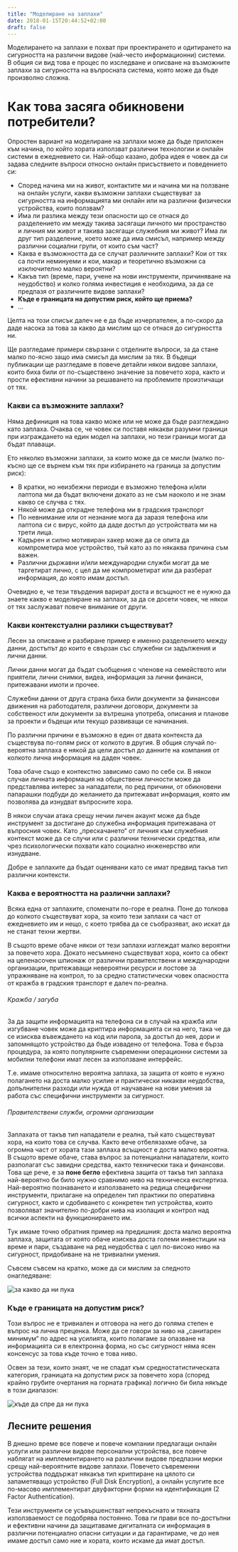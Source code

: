```yaml
---
title: "Моделиране на заплахи"
date: 2018-01-15T20:44:52+02:00
draft: false
---
```


Моделирането на заплахи е похват при проектирането и одитирането на сигурността
на различни видове (най-често информационни) системи. В общия си вид това е
процес по изследване и описване на възможните заплахи за сигурността на
въпросната система, която може да бъде произволно сложна.

# Как това засяга обикновени потребители?

Опростен вариант на моделиране на заплахи може да бъде приложен към начина, по
който хората използват различни технологии и онлайн системи в ежедневието си.
Най-общо казано, добра идея е човек да си задава следните въпроси относно онлайн
присъствието и поведението си:

 * Според начина ми на живот, контактите ми и начина ми на ползване на онлайн
   услуги, какви възможни заплахи съществуват за сигурността на информацията ми
   онлайн или на различни физически устройства, които ползвам?
 * Има ли разлика между тези опасности що се отнася до разделението им между
   такива засягащи личното ми пространство и личния ми живот и такива засягащи
   служебния ми живот? Има ли друг тип разделение, което може да има смисъл,
   например между различни социални групи, от които съм част?
 * Каква е възможността да се случат различните заплахи? Кои от тях са почти
   неминуеми и кои, макар и теоретично възможни са изключително малко вероятни?
 * Какъв тип (време, пари, учене на нови инструменти, причиняване на неудобство)
   и колко голяма инвестиция е необходима, за да се предпазя от различните
   видове заплахи?
 * **Къде е границата на допустим риск, който ще приема?**
 * …

Целта на този списък далеч не е да бъде изчерпателен, а по-скоро да даде насока
за това за какво да мислим що се отнася до сигурността ни.

Ще разгледаме примери свързани с отделните въпроси, за да стане малко по-ясно
защо има смисъл да мислим за тях. В бъдещи публикации ще разгледаме в повече
детайли някои видове заплахи, които биха били от по-съществено значение за
повечето хора, както и прости ефективни начини за решаването на проблемите
произтичащи от тях.

### Какви са възможните заплахи?

Няма дефиниция на това какво може или не може да бъде разглеждано като заплаха.
Очаква се, че човек си поставя някакви разумни граници при изграждането на
един модел на заплахи, но тези граници могат да бъдат плаващи.

Ето няколко възможни заплахи, за които може да се мисли (малко по-късно ще се
върнем към тях при избирането на граница за допустим риск):

 * В кратки, но неизбежни периоди е възможно телефона и/или лаптопа ми да бъдат
   включени докато аз не съм наоколо и не знам какво се случва с тях.
 * Някой може да открадне телефона ми в градския транспорт
 * По невнимание или от незнание мога да заразя телефона или лаптопа си с вирус,
   който да даде достъп до устройствата ми на трети лица.
 * Кадърен и силно мотивиран хакер може да се опита да компрометира мое
   устройство, тъй като аз по някаква причина съм важен.
 * Различни държавни и/или международни служби могат да ме таргетират лично, с
   цел да ме компрометират или да разберат информация, до която имам достъп.

Очевидно е, че тези твърдения варират доста и всъщност не е нужно да знаете
какво е моделиране на заплахи, за да се досети човек, че някои от тях заслужават
повече внимание от други.

### Какви контекстуални разлики съществуват?

Лесен за описване и разбиране пример е именно разделението между данни, достъпът
до които е свързан със служебни си задължения и лични данни.

Лични данни могат да бъдат съобщения с членове на семейството или приятели,
лични снимки, видеа, информация за лични финанси, притежавани имоти и прочее.

Служебни данни от друга страна биха били документи за финансови движения на
работодателя, различни договори, документи за собственост или документи за
вътрешна употреба, описания и планове за проекти и бъдещи или текущо развиващи
се начинания.

По различни причини е възможно в един от двата контекста да съществува по-голям
риск от колкото в другия. В общия случай по-вероятна заплаха е някой да цели
достъп до данните на компания от колкото лична информация на даден човек.

Това обаче също е контекстно зависимо само по себе си. В някои случаи личната
информация на обществени личности може да представлява интерес за нападатели,
по ред причини, от обикновени папарашки подбуди до желанието да притежават
информация, която им позволява да изнудват въпросните хора.

В някои случаи атака срещу нечии личен акаунт може да бъде инструмент за
достигане до служебна информация притежавана от въпросния човек. Като
„прескачането“ от личния към служебния контекст може да се случи или с различни
технически средства, или чрез психологически похвати като социално инженерство
или изнудване.

Добре е заплахите да бъдат оценявани като се имат предвид такъв тип различни
контексти.

### Каква е вероятността на различни заплахи?

Всяка една от заплахите, споменати по-горе е реална. Поне до толкова до колкото
съществуват хора, за които тези заплахи са част от ежедневието им и нещо, с
което трябва да се съобразяват, ако искат да не станат техни жертви.

В същото време обаче някои от тези заплахи изглеждат малко вероятни за повечето
хора. Докато несъмнено съществуват хора, които са обект на целенасочен шпионаж
от различни правителствени и международни организации, притежаващи невероятни
ресурси и лостове за упражняване на контрол, то за средно статистически човек
опасността от кражба в градския транспорт е далеч по-реална.

###### Кражба / загуба
За да защити информацията на телефона си в случай на кражба или изгубване човек
може да криптира информацията си на него, така че да се изисква въвеждането на
код или парола, за достъп до нея, дори и запомнящото устройство да бъде извадено
от телефона. Това е бърза процедура, за която популярните съвременни операционни
системи за мобилни телефони имат лесен за използване интерфейс.

Т.е. имаме относително вероятна заплаха, за защита от която е нужно полагането
на доста малко усилие и практически никакви неудобства, допълнителни разходи или
нужда от научаване на нови умения за работа със специфични инструменти за
сигурност.

###### Правителствени служби, огромни организации
Заплахата от такъв тип нападатели е реална, тъй като съществуват хора, на които
това се случва. Както вече отбелязахме обаче, за огромна част от хората тази
заплаха всъщност е доста малко вероятна. В същото време обаче, става въпрос за
потенциални нападатели, които разполагат със завидни средства, както технически
така и финансови. Това ще рече, е за **поне бегло** ефективна защита от такъв
тип заплаха най-вероятно би било нужно сравнимо ниво на техническа експертиза.
Най-вероятно познаването и използването на редица специфични инструменти,
прилагане на определен тип практики по оперативна сигурност, както и сдобиването
с конкретен тип устройства, които позволяват значително по-добри нива на
изолация и контрол над всички аспекти на функционирането им.

Тук имаме точно обратния пример на предишния: доста малко вероятна заплаха,
защитата от която обаче изисква доста големи инвестиции на време и пари,
създаване на ред неудобства с цел по-високо ниво на сигурност, придобиване на
не тривиални умения.

Съвсем съвсем на кратко, може да си мислим за следното онагледяване:

![за какво да ни пука](/images/wtgafa.svg)

### Къде е границата на допустим риск?

Този въпрос не е тривиален и отговора на него до голяма степен е въпрос на лична
преценка. Може да се говори за ниво на „санитарен минимум“ по адрес на усилията,
които полагаме за опазване на информацията си в електронна форма, но със
сигурност няма ясен консенсус за това къде точно е това ниво.

Освен за тези, които знаят, че не спадат към средностатистическата категория,
границата на допустим риск за повечето хора (според крайно грубите очертания на
горната графика) логично би била някъде в този диапазон:

![къде да спре да ни пука](/images/wtgafa-boundaries.svg)

## Лесните решения

В днешно време все повече и повече компании предлагащи онлайн услуги или
различни видове персонални устройства, все повече наблягат на имплементирането
на различни видове предпазни мерки срещу най-вероятните видове заплахи. Повечето
съвременни устройства поддържат някакъв тип криптиране на цялото си запаметяващо
устройство (Full Disk Encryption), а онлайн услугите все по-масово имплементират
двуфакторни форми на идентификация (2 Factor Authentication).

Тези инструменти се усъвършенстват непрекъснато и тяхната използваемост се
подобрява постоянно. Това ги прави все по-достъпни и ефективни начини да
защитаваме дигиталната си информация в различни потенциално опасни ситуации и да
гарантираме, че до нея имаме достъп само ние и хората, които искаме да имат
достъп.
